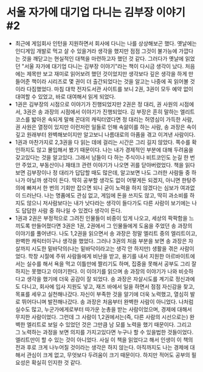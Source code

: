 # 서울 자가에 대기업 다니는 김부장 이야기 #2
- 최근에 게임회사 인턴을 지원하면서 회사에 다니는 나를 상상해보곤 했다. 옛날에는 인디게임 개발로 먹고 살 수 있을거라 생각을 했지만 점점 그것이 불가능에 가깝다는 것을 깨닫고는 현실적인 대책을 마련하고자 했던 것 같다. 그러다가 옛날에 읽었던 "서울 자가에 대기업 다니는 김부장 이야기"라는 책이 다시금 생각이 났다. 처음에는 제목만 보고 재미로 읽어보려 했던 것이었지만 생각보다 깊은 생각을 하게 만들어준 책이라 시리즈로 몇 권이 더 출간되었다는 것을 알고는 나중에 꼭 읽어볼 것이라 다짐했었다. 마침 대학 전자도서관 사이트를 보니 2권, 3권이 모두 예약 없이 대여할 수 있었고, 바로 대여해서 읽게 되었다.
- 1권은 김부장의 시점으로 이야기가 진행되었지만 2권은 정 대리, 권 사원의 시점에서, 3권은 송 과장의 시점에서 이야기가 진행되었다. 김 부장은 흔히 말하는 엘리트 코스를 밟아온 속되게 말해 꼰대의 캐릭터였다면 정 대리는 허영심이 가득한 사람, 권 사원은 열정이 있지만 이런저런 일들로 인해 속앓이를 하는 사람, 송 과장은 속이 깊고 원래부터 완벽해보이지만 알고보니 나름대로의 아픔을 겪고 이겨낸 사람이다.
- 1권과 마찬가지로 2,3권을 다 읽는 데에 걸리는 시간은 그리 길지 않았다. 쪽수를 확인하지도 않고 몰입해서 봤기 때문이다. 나는 내가 경제적인 부분에 대해 두려움을 갖고있다는 것을 알고있다. 그래서 남들이 다 하는 주식이나 비트코인도 눈길 한 번 안 주었고, 부동산이나 재태크 관련 이야기가 나오면 귀를 닫아버렸었다. 책을 읽다보면 김부장이나 정 대리가 답답할 때도 많은데, 알고보면 나도 그러한 사람들 중 하나가 아닐까 생각이 든다. 딱히 공부할 생각도 없이 어떻게든 되겠지, 아니면 한탕주의에 빠져서 한 번의 기회만 잡으면 되니 굳이 노력을 하지 않겠다는 심보가 여과없이 드러난다. 나는 명품에도 관심 없고, 게임에 돈을 쓰지도 않고, 딱히 과소비를 하지도 않으니 저사람보다는 내가 낫다라는 생각이 들다가도 다른 사람이 보기에는 나도 답답한 사람 중 하나일 수 있겠다 생각이 든다.
- 1권과 2권은 부정적으로 그려진 인물들이 비중이 있게 나오고, 세상의 팍팍함을 느끼도록 만들어졌다면 3권은 1권, 2권에서 그 인물들에게 도움을 주었던 송 과장의 이야기를 풀어낸다. 나도 1,2권을 읽으면서 송 과장은 정말 엘리트 중의 엘리트이고, 완벽한 캐릭터이구나 생각을 했었다. 그러나 3권의 처음 부분을 보면 송 과장은 자살까지 시도한 밑바닥의(나는 밑바닥이라고는 생각 안 하지만) 생활을 겪은 사람이었다. 학창 시절에 주위 사람들에게 비난을 받고, 용기를 내서 지원한 아르바이트에서는 실수를 해서 욕을 먹고 이틀만에 짤리기도 하며, 집중을 못해서 공부도 그리 잘 하지는 못했다고 이야기한다. 이 이야기를 읽으며 송 과장의 이야기가 나와 비슷하다고 생각을 했기에 더욱 공감이 잘 되었다. 송 과장은 자살시도를 계기로 정신과에도 다니고, 회사에 입사 지원도 넣고, 재즈 바에서 일을 하면서 점점 자신감을 찾고, 목표를 세우고 실천해나갔다. 자신이 부족한 것을 알기에 더욱 노력했고, 열심히 발로 뛰어다니며 발전해나갔다. 송 과장은 처음부터 완벽한 사람이 아니었다. 나처럼 실수도 많고, 누군가에게로부터 따가운 눈총을 받는 사람이었으며, 경제에 대해서 무지한 사람이었다. 그런데 그 사람이 1,2권에서는(즉, 다른 사람의 시선으로는) 완벽한 엘리트로 보일 수 있었던 것은 그만큼 남 모를 노력을 했기 때문이다. 그리고 그 노력하는 과정을 보면 의지를 가지고있다면 누구나 할 수 있을법한 것들이었다. 엘리트만이 할 수 있는 것이 아니었다. 사실 이 책을 읽었다고 해서 인생이 이 책의 전과 후로 크게 나누어질 것이라는 생각은 하지 않는다. 아직까지도 나는 경제에 대해서 관심이 크게 없고, 무엇보다 두려움이 크기 때문이다. 하지만 적어도 공부의 필요성은 확실히 인지한 것 같다. 